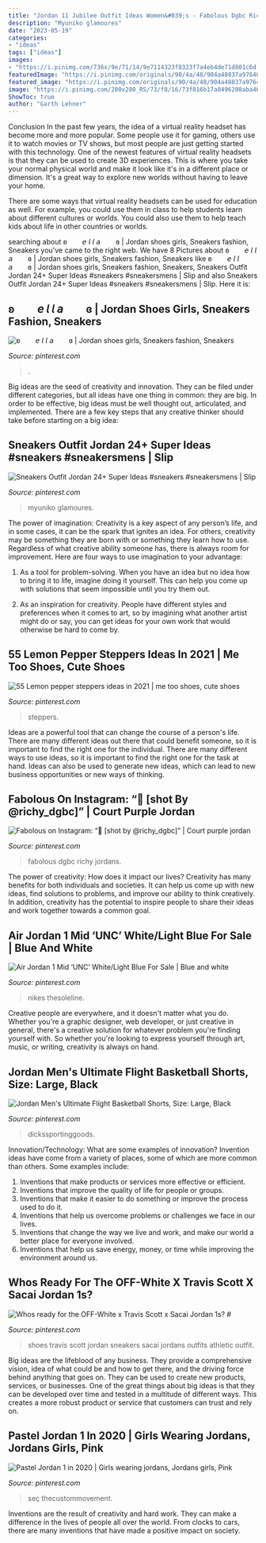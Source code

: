 ```yaml
---
title: "Jordan 11 Jubilee Outfit Ideas Women&#039;s - Fabolous Dgbc Richy Jordans"
description: "Myuniko glamoures"
date: "2023-05-19"
categories:
- "ideas"
tags: ["ideas"]
images:
- "https://i.pinimg.com/736x/9e/71/14/9e7114323f8323f7a4eb4de71d801c6d.jpg"
featuredImage: "https://i.pinimg.com/originals/90/4a/48/904a48837a97640935af31f876bceb15.jpg"
featured_image: "https://i.pinimg.com/originals/90/4a/48/904a48837a97640935af31f876bceb15.jpg"
image: "https://i.pinimg.com/280x280_RS/73/f8/16/73f816b17a0496208aba46a20b5fe908.jpg"
ShowToc: true
author: "Garth Lehner"
---
```



Conclusion
In the past few years, the idea of a virtual reality headset has become more and more popular. Some people use it for gaming, others use it to watch movies or TV shows, but most people are just getting started with this technology. 
One of the newest features of virtual reality headsets is that they can be used to create 3D experiences. This is where you take your normal physical world and make it look like it's in a different place or dimension. It's a great way to explore new worlds without having to leave your home. 

There are some ways that virtual reality headsets can be used for education as well. For example, you could use them in class to help students learn about different cultures or worlds. You could also use them to help teach kids about life in other countries or worlds.

	

		
searching about ʚ⠀⠀⠀𝘦 𝘭 𝘭 𝘢⠀⠀⠀ɞ | Jordan shoes girls, Sneakers fashion, Sneakers you've came to the right web. We have 8 Pictures about ʚ⠀⠀⠀𝘦 𝘭 𝘭 𝘢⠀⠀⠀ɞ | Jordan shoes girls, Sneakers fashion, Sneakers like ʚ⠀⠀⠀𝘦 𝘭 𝘭 𝘢⠀⠀⠀ɞ | Jordan shoes girls, Sneakers fashion, Sneakers, Sneakers Outfit Jordan 24+ Super Ideas #sneakers #sneakersmens | Slip and also Sneakers Outfit Jordan 24+ Super Ideas #sneakers #sneakersmens | Slip. Here it is:
		
    
## ʚ⠀⠀⠀𝘦 𝘭 𝘭 𝘢⠀⠀⠀ɞ | Jordan Shoes Girls, Sneakers Fashion, Sneakers

<img loading=lazy src="https://i.pinimg.com/736x/1e/96/a7/1e96a7f087317bb6f08bdd62e39a8a85.jpg" onerror="this.onerror=null;this.src='https://tse2.mm.bing.net/th?id=OIP.TbGiZ-0ql8cWSPogz03wtwHaHa&amp;pid=15.1';" alt="ʚ⠀⠀⠀𝘦 𝘭 𝘭 𝘢⠀⠀⠀ɞ | Jordan shoes girls, Sneakers fashion, Sneakers">

_Source: pinterest.com_

>. 

	

Big ideas are the seed of creativity and innovation. They can be filed under different categories, but all ideas have one thing in common: they are big. In order to be effective, big ideas must be well thought out, articulated, and implemented. There are a few key steps that any creative thinker should take before starting on a big idea: 

    
## Sneakers Outfit Jordan 24+ Super Ideas #sneakers #sneakersmens | Slip

<img loading=lazy src="https://i.pinimg.com/originals/f7/04/58/f70458e3a299e16df3593c0ef3de32c9.jpg" onerror="this.onerror=null;this.src='https://tse2.mm.bing.net/th?id=OIP.pHYjAIX_m_mr25oOqOmgfQAAAA&amp;pid=15.1';" alt="Sneakers Outfit Jordan 24+ Super Ideas #sneakers #sneakersmens | Slip">

_Source: pinterest.com_

>myuniko glamoures. 

	

The power of imagination:
Creativity is a key aspect of any person’s life, and in some cases, it can be the spark that ignites an idea. For others, creativity may be something they are born with or something they learn how to use. Regardless of what creative ability someone has, there is always room for improvement. Here are four ways to use imagination to your advantage: 
1. As a tool for problem-solving. When you have an idea but no idea how to bring it to life, imagine doing it yourself. This can help you come up with solutions that seem impossible until you try them out.

2. As an inspiration for creativity. People have different styles and preferences when it comes to art, so by imagining what another artist might do or say, you can get ideas for your own work that would otherwise be hard to come by.

    
## 55 Lemon Pepper Steppers Ideas In 2021 | Me Too Shoes, Cute Shoes

<img loading=lazy src="https://i.pinimg.com/280x280_RS/73/f8/16/73f816b17a0496208aba46a20b5fe908.jpg" onerror="this.onerror=null;this.src='https://tse4.mm.bing.net/th?id=OIP.tVWSgmdhLzVAbG7996zewwAAAA&amp;pid=15.1';" alt="55 Lemon pepper steppers ideas in 2021 | me too shoes, cute shoes">

_Source: pinterest.com_

>steppers. 

	

Ideas are a powerful tool that can change the course of a person's life. There are many different ideas out there that could benefit someone, so it is important to find the right one for the individual. There are many different ways to use ideas, so it is important to find the right one for the task at hand. Ideas can also be used to generate new ideas, which can lead to new business opportunities or new ways of thinking.

    
## Fabolous On Instagram: “👑 [shot By @richy_dgbc]” | Court Purple Jordan

<img loading=lazy src="https://i.pinimg.com/736x/9e/71/14/9e7114323f8323f7a4eb4de71d801c6d.jpg" onerror="this.onerror=null;this.src='https://tse4.mm.bing.net/th?id=OIP.Eejkf6Gr0hPbKIlZDCzbPgHaI5&amp;pid=15.1';" alt="Fabolous on Instagram: “👑 [shot by @richy_dgbc]” | Court purple jordan">

_Source: pinterest.com_

>fabolous dgbc richy jordans. 

	

The power of creativity: How does it impact our lives?
Creativity has many benefits for both individuals and societies. It can help us come up with new ideas, find solutions to problems, and improve our ability to think creatively. In addition, creativity has the potential to inspire people to share their ideas and work together towards a common goal.

    
## Air Jordan 1 Mid ‘UNC’ White/Light Blue For Sale | Blue And White

<img loading=lazy src="https://i.pinimg.com/736x/14/e5/83/14e583ccfb338529c3e949a7b4996023.jpg" onerror="this.onerror=null;this.src='https://tse1.mm.bing.net/th?id=OIP.2SHDuge7E9wjlcqMFMjGlAHaF7&amp;pid=15.1';" alt="Air Jordan 1 Mid ‘UNC’ White/Light Blue For Sale | Blue and white">

_Source: pinterest.com_

>nikes thesoleline. 

	

Creative people are everywhere, and it doesn't matter what you do. Whether you're a graphic designer, web developer, or just creative in general, there's a creative solution for whatever problem you're finding yourself with. So whether you're looking to express yourself through art, music, or writing, creativity is always on hand.

    
## Jordan Men&#039;s Ultimate Flight Basketball Shorts, Size: Large, Black

<img loading=lazy src="https://i.pinimg.com/originals/91/e2/44/91e244703e08e1f0db0b7f5eb1a8c0bb.jpg" onerror="this.onerror=null;this.src='https://tse4.mm.bing.net/th?id=OIP.-26ZJghg0nXyvukK5461_wHaJ1&amp;pid=15.1';" alt="Jordan Men&#039;s Ultimate Flight Basketball Shorts, Size: Large, Black">

_Source: pinterest.com_

>dickssportinggoods. 

	

Innovation/Technology: What are some examples of innovation?
Invention ideas have come from a variety of places, some of which are more common than others. Some examples include:
1. Inventions that make products or services more effective or efficient. 
2. Inventions that improve the quality of life for people or groups. 
3. Inventions that make it easier to do something or improve the process used to do it. 
4. Inventions that help us overcome problems or challenges we face in our lives. 
5. Inventions that change the way we live and work, and make our world a better place for everyone involved. 
6. Inventions that help us save energy, money, or time while improving the environment around us.

    
## Whos Ready For The OFF-White X Travis Scott X Sacai Jordan 1s? #

<img loading=lazy src="https://i.pinimg.com/originals/90/4a/48/904a48837a97640935af31f876bceb15.jpg" onerror="this.onerror=null;this.src='https://tse3.mm.bing.net/th?id=OIP.K4SbKSV-AUavSOhVeP17bQHaFj&amp;pid=15.1';" alt="Whos ready for the OFF-White x Travis Scott x Sacai Jordan 1s? #">

_Source: pinterest.com_

>shoes travis scott jordan sneakers sacai jordans outfits athletic outfit. 

	

Big ideas are the lifeblood of any business. They provide a comprehensive vision, idea of what could be and how to get there, and the driving force behind anything that goes on. They can be used to create new products, services, or businesses. One of the great things about big ideas is that they can be developed over time and tested in a multitude of different ways. This creates a more robust product or service that customers can trust and rely on.

    
## Pastel Jordan 1 In 2020 | Girls Wearing Jordans, Jordans Girls, Pink

<img loading=lazy src="https://i.pinimg.com/736x/8f/0b/a6/8f0ba6153d8338d1755f9f7f428a3d81.jpg" onerror="this.onerror=null;this.src='https://tse1.mm.bing.net/th?id=OIP.g5mrdSKoh9N2MHlgVgDd4gHaJ3&amp;pid=15.1';" alt="Pastel Jordan 1 in 2020 | Girls wearing jordans, Jordans girls, Pink">

_Source: pinterest.com_

>seç thecustommovement. 

	

Inventions are the result of creativity and hard work. They can make a difference in the lives of people all over the world. From clocks to cars, there are many inventions that have made a positive impact on society.

